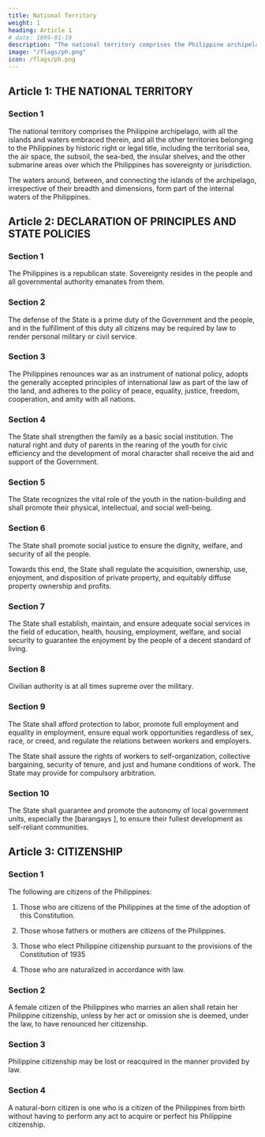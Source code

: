 ```yaml
---
title: National Territory
weight: 1
heading: Article 1
# date: 1899-01-19
description: "The national territory comprises the Philippine archipelago, with all the islands and waters embraced therein"
image: "/flags/ph.png"
icon: /flags/ph.png
---
```


<!-- PREAMBLE

We, the sovereign Filipino people, imploring the aid of Divine Providence, in order to establish a Government that shall embody our ideals, promote the general welfare, conserve and develop the patrimony of our Nation, and secure to ourselves and our posterity the blessings of democracy under a regime of justice, peace, liberty, and equality, do ordain and promulgate this Constitution. -->

## Article 1: THE NATIONAL TERRITORY

### Section 1

The national territory comprises the Philippine archipelago, with all the islands and waters embraced therein, and all the other territories belonging to the Philippines by historic right or legal title, including the territorial sea, the air space, the subsoil, the sea-bed, the insular shelves, and the other submarine areas over which the Philippines has sovereignty or jurisdiction. 

The waters around, between, and connecting the islands of the archipelago, irrespective of their breadth and dimensions, form part of the internal waters of the Philippines.


## Article 2: DECLARATION OF PRINCIPLES AND STATE POLICIES

### Section 1

The Philippines is a republican state. Sovereignty resides in the people and all governmental authority emanates from them.

### Section  2

The defense of the State is a prime duty of the Government and the people, and in the fulfillment of this duty all citizens may be required by law to render personal military or civil service.

### Section  3

The Philippines renounces war as an instrument of national policy, adopts the generally accepted principles of international law as part of the law of the land, and adheres to the policy of peace, equality, justice, freedom, cooperation, and amity with all nations.

### Section  4

The State shall strengthen the family as a basic social institution. The natural right and duty of parents in the rearing of the youth for civic efficiency and the development of moral character shall receive the aid and support of the Government.

### Section  5

The State recognizes the vital role of the youth in the nation-building and shall promote their physical, intellectual, and social well-being.

### Section  6

The State shall promote social justice to ensure the dignity, welfare, and security of all the people. 

Towards this end, the State shall regulate the acquisition, ownership, use, enjoyment, and disposition of private property, and equitably diffuse property ownership and profits.


### Section  7

The State shall establish, maintain, and ensure adequate social services in the field of education, health, housing, employment, welfare, and social security to guarantee the enjoyment by the people of a decent standard of living.

### Section  8

Civilian authority is at all times supreme over the military.

### Section  9

The State shall afford protection to labor, promote full employment and equality in employment, ensure equal work opportunities regardless of sex, race, or creed, and regulate the relations between workers and employers.

The State shall assure the rights of workers to self-organization, collective bargaining, security of tenure, and just and humane conditions of work. The State may provide for compulsory arbitration.


### Section  10

The State shall guarantee and promote the autonomy of local government units, especially the [barangays ], to ensure their fullest development as self-reliant communities.


## Article 3: CITIZENSHIP

### Section 1

The following are citizens of the Philippines:

1. Those who are citizens of the Philippines at the time of the adoption of this Constitution.

2. Those whose fathers or mothers are citizens of the Philippines.

3. Those who elect Philippine citizenship pursuant to the provisions of the Constitution of 1935

4. Those who are naturalized in accordance with law.

### Section  2

A female citizen of the Philippines who marries an alien shall retain her Philippine citizenship, unless by her act or omission she is deemed, under the law, to have renounced her citizenship.

### Section  3

Philippine citizenship may be lost or reacquired in the manner provided by law.

### Section  4

A natural-born citizen is one who is a citizen of the Philippines from birth without having to perform any act to acquire or perfect his Philippine citizenship.
